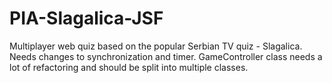 # PIA-Slagalica-JSF

Multiplayer web quiz based on the popular Serbian TV quiz - Slagalica.
Needs changes to synchronization and timer. GameController class needs a lot of refactoring  and should be split into multiple classes.
